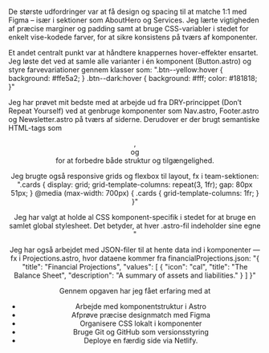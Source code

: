 De største udfordringer var at få design og spacing til at matche 1:1 med Figma – især i sektioner som AboutHero og Services. Jeg lærte vigtigheden af præcise marginer og padding samt at bruge CSS-variabler i stedet for enkelt vise-kodede farver, for at sikre konsistens på tværs af komponenter.

Et andet centralt punkt var at håndtere knappernes hover-effekter ensartet. Jeg løste det ved at samle alle varianter i én komponent (Button.astro) og styre farvevariationer gennem klasser som:
".btn--yellow:hover {
  background: #ffe5a2;
}
.btn--dark:hover {
  background: #fff;
  color: #181818;
}"

Jeg har prøvet mit bedste med at arbejde ud fra DRY-princippet (Don’t Repeat Yourself) ved at genbruge komponenter som Nav.astro, Footer.astro og Newsletter.astro på tværs af siderne.
Derudover er der brugt semantiske HTML-tags som <header>, <section> og <article> for at forbedre både struktur og tilgængelighed.

Jeg brugte også responsive grids og flexbox til layout, fx i team-sektionen:
".cards {
  display: grid;
  grid-template-columns: repeat(3, 1fr);
  gap: 80px 51px;
}
@media (max-width: 700px) {
  .cards {
    grid-template-columns: 1fr;
  }
}"

Jeg har valgt at holde al CSS komponent-specifik i stedet for at bruge en samlet global stylesheet.
Det betyder, at hver .astro-fil indeholder sine egne <style>-regler, fx:
"<style>
  .hero {
    display: flex;
    align-items: center;
    background: #f5f5f5;
  }
</style>"

Jeg har også arbejdet med JSON-filer til at hente data ind i komponenter — fx i Projections.astro, hvor dataene kommer fra financialProjections.json:
"{
  "title": "Financial Projections",
  "values": [
    {
      "icon": "cal",
      "title": "The Balance Sheet",
      "description": "A summary of assets and liabilities."
    }
  ]
}"


Gennem opgaven har jeg fået erfaring med at
- Arbejde med komponentstruktur i Astro
- Afprøve præcise designmatch med Figma
- Organisere CSS lokalt i komponenter
- Bruge Git og GitHub som versionsstyring
- Deploye en færdig side via Netlify.
